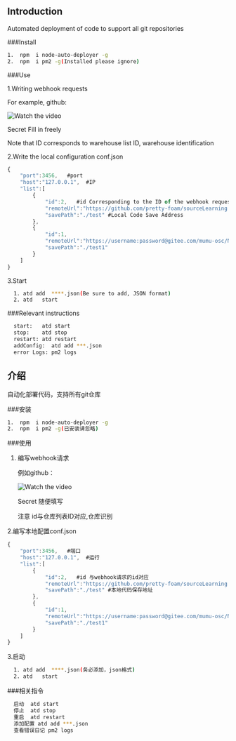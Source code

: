 ## Introduction 

 Automated deployment of code to support all git repositories


###Install 

```bash
1.  npm  i node-auto-deployer -g
2.  npm  i pm2 -g(Installed please ignore)
```

###Use

1.Writing webhook requests

   For example, github:
   
   ![Watch the video](http://m.qpic.cn/psb?/V14A7ZHX05CkWj/tQ7fUWgHSt7pftnTHLIowvr8Cbu7H2CVMsxLkkP0vrU!/b/dEwBAAAAAAAA&bo=*wKoAQAAAAADB3Y!&rf=viewer_4)

   Secret Fill in freely     

  Note that ID corresponds to warehouse list ID, warehouse identification


2.Write the local configuration conf.json

 
```javascript
{
    "port":3456,   #port
    "host":"127.0.0.1",  #IP
    "list":[
        {
            "id":2,   #id Corresponding to the ID of the webhook request
            "remoteUrl":"https://github.com/pretty-foam/sourceLearning.git", #Remote Warehouse Address
            "savePath":"./test" #Local Code Save Address
        },
        {
            "id":1,
            "remoteUrl":"https://username:password@gitee.com/mumu-osc/NiceFish.git",   #Private Library User Name Password Format
            "savePath":"./test1"
        }
    ]
}
```

3.Start

```bash
  1. atd add  ****.json(Be sure to add, JSON format)
  2. atd   start 
```

###Relevant instructions

```bash
  start:   atd start 
  stop:    atd stop 
  restart: atd restart
  addConfig:  atd add ***.json
  error Logs: pm2 logs
```



## 介绍

 自动化部署代码，支持所有git仓库

###安装 

```bash
1.  npm  i node-auto-deployer -g
2.  npm  i pm2 -g(已安装请忽略)
```

###使用

1. 编写webhook请求

   例如github：
   
   ![Watch the video](http://m.qpic.cn/psb?/V14A7ZHX05CkWj/tQ7fUWgHSt7pftnTHLIowvr8Cbu7H2CVMsxLkkP0vrU!/b/dEwBAAAAAAAA&bo=*wKoAQAAAAADB3Y!&rf=viewer_4)

   Secret 随便填写        

   注意 id与仓库列表ID对应,仓库识别

2.编写本地配置conf.json

 
```javascript
{
    "port":3456,   #端口
    "host":"127.0.0.1",  #运行
    "list":[
        {
            "id":2,   #id 与webhook请求的id对应
            "remoteUrl":"https://github.com/pretty-foam/sourceLearning.git", #远程仓库地址
            "savePath":"./test" #本地代码保存地址
        },
        {
            "id":1,
            "remoteUrl":"https://username:password@gitee.com/mumu-osc/NiceFish.git",   #私有库用户名密码格式 
            "savePath":"./test1"
        }
    ]
}
```

3.启动

```bash
  1. atd add  ****.json(务必添加，json格式)
  2. atd   start 
```

###相关指令

```bash
  启动  atd start 
  停止  atd stop 
  重启  atd restart
  添加配置 atd add ***.json
  查看错误日记 pm2 logs
```






